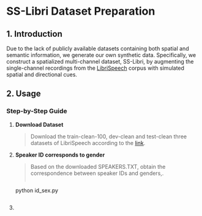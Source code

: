# SS-Libri Dataset Preparation

## 1. Introduction
Due to the lack of publicly available datasets containing both spatial and semantic information, we generate our own synthetic data. Specifically, we construct a spatialized multi-channel dataset, SS-Libri, by augmenting the single-channel recordings from the [LibriSpeech](https://www.openslr.org/12/) corpus with simulated spatial and directional cues.

## 2. Usage

### Step-by-Step Guide
1. **Download Dataset**
   > Download the train-clean-100, dev-clean and test-clean three datasets of LibriSpeech according to the [link](https://www.openslr.org/12/).
2. **Speaker ID corresponds to gender**
   >Based on the downloaded SPEAKERS.TXT, obtain the correspondence between speaker IDs and genders,.
   >``` sh
    python id_sex.py
    ```
4. 
